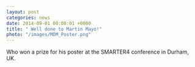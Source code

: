 ```yaml
---
layout: post
categories: news
date: 2014-09-01 00:00:01 +0000
title: " Well done to Martin Mayo!"
photo: "/images/MDM_Poster.png"
---
```


 Who won a prize for his poster at the SMARTER4 conference in Durham, UK.
